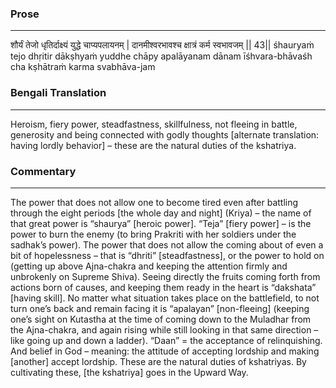 ### Prose 
 --- 
शौर्यं तेजो धृतिर्दाक्ष्यं युद्धे चाप्यपलायनम् |
दानमीश्वरभावश्च क्षात्रं कर्म स्वभावजम् || 43||
śhauryaṁ tejo dhṛitir dākṣhyaṁ yuddhe chāpy apalāyanam
dānam īśhvara-bhāvaśh cha kṣhātraṁ karma svabhāva-jam

### Bengali Translation 
 --- 
Heroism, fiery power, steadfastness, skillfulness, not fleeing in battle, generosity and being connected with godly thoughts [alternate translation: having lordly behavior] – these are the natural duties of the kshatriya.  

### Commentary 
 --- 
The power that does not allow one to become tired even after battling through the eight periods [the whole day and night] (Kriya) – the name of that great power is “shaurya” [heroic power]. “Teja” [fiery power] – is the power to burn the enemy (to bring Prakriti with her soldiers under the sadhak’s power). The power that does not allow the coming about of even a bit of hopelessness – that is “dhriti” [steadfastness], or the power to hold on (getting up above Ajna-chakra and keeping the attention firmly and unbrokenly on Supreme Shiva). Seeing directly the fruits coming forth from actions born of causes, and keeping them ready in the heart is “dakshata” [having skill]. No matter what situation takes place on the battlefield, to not turn one’s back and remain facing it is “apalayan” [non-fleeing] (keeping one’s sight on Kutastha at the time of coming down to the Muladhar from the Ajna-chakra, and again rising while still looking in that same direction – like going up and down a ladder). “Daan” = the acceptance of relinquishing. And belief in God – meaning: the attitude of accepting lordship and making [another] accept lordship. These are the natural duties of kshatriyas. By cultivating these, [the kshatriya] goes in the Upward Way.  
